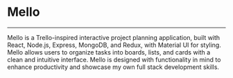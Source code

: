 # Mello
---

Mello is a Trello-inspired interactive project planning application, built with React, Node.js, Express, MongoDB, and Redux, with Material UI for styling. Mello allows users to organize tasks into boards, lists, and cards with a clean and intuitive interface. Mello is designed with functionality in mind to enhance productivity and showcase my own full stack development skills.
